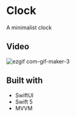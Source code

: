 # Clock
A minimalist clock

## Video
![ezgif com-gif-maker-3](https://user-images.githubusercontent.com/68432060/166854840-2fe937fe-35a2-45e0-890a-1c5140deac2d.gif)

## Built with
* SwiftUI
* Swift 5
* MVVM


